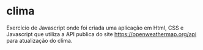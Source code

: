 # clima
Exercício de Javascript onde foi criada uma aplicação em Html, CSS e Javascript que utiliza a API publica do  site https://openweathermap.org/api para atualização do clima.

